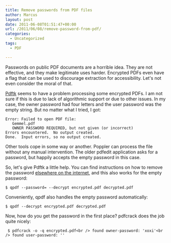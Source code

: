 ```yaml
---
title: Remove passwords from PDF files
author: Marcus
layout: post
date: 2011-06-08T01:51:47+00:00
url: /2011/06/08/remove-password-from-pdf/
categories:
  - Uncategorized
tags:
  - PDF

---
```

Passwords on public PDF documents are a horrible idea. They are not effective, and they make legitimate uses harder. Encrypted PDFs even have a flag that can be used to discourage extraction for accessibility. Let's not even consider the moral of that.
  
[Pdftk][1] seems to have a problem processing some encrypted PDFs. I am not sure if this is due to lack of algorithmic support or due to other issues. In my case, the owner password had four letters and the user password was the empty string. But no matter what I tried, I got:

```
Error: Failed to open PDF file: 
   Gemmel.pdf
   OWNER PASSWORD REQUIRED, but not given (or incorrect)
Errors encountered.  No output created.
Done.  Input errors, so no output created.
```

Other tools cope in some way or another. Poppler can process the file without any manual intervention. The older pdfedit application asks for a password, but happily accepts the empty password in this case.

So, let's give Pdftk a little help. You can find instructions on how to remove the password [elsewhere on the internet][2], and this also works for the empty password:

```
$ qpdf --password= --decrypt encrypted.pdf decrypted.pdf
```

Conveniently, qpdf also handles the empty password automatically:

```
$ qpdf --decrypt encrypted.pdf decrypted.pdf
```

Now, how do you get the password in the first place? pdfcrack does the job quite nicely:

```
 $ pdfcrack -o -q encrypted.pdf<br /> found owner-password: 'xoxi'<br /> found user-password: ''
```
  </div>
</div>

 [1]: http://www.pdflabs.com/tools/pdftk-the-pdf-toolkit/
 [2]: http://www.cyberciti.biz/faq/removing-password-from-pdf-on-linux/